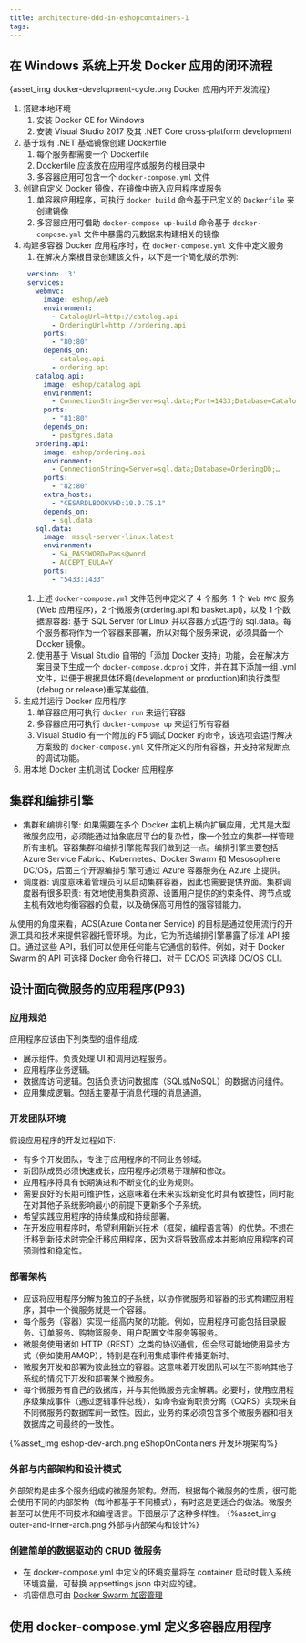```yaml
---
title: architecture-ddd-in-eshopcontainers-1
tags:
---
```


## 在 Windows 系统上开发 Docker 应用的闭环流程
{asset_img docker-development-cycle.png Docker 应用内环开发流程}

1. 搭建本地环境
   1. 安装 Docker CE for Windows
   2. 安装 Visual Studio 2017 及其 .NET Core cross-platform development
2. 基于现有 .NET 基础镜像创建 Dockerfile
   1. 每个服务都需要一个 Dockerfile
   2. Dockerfile 应该放在应用程序或服务的根目录中
   3. 多容器应用可包含一个 `docker-compose.yml` 文件
3. 创建自定义 Docker 镜像，在镜像中嵌入应用程序或服务
   1. 单容器应用程序，可执行 `docker build` 命令基于已定义的 `Dockerfile` 来创建镜像
   2. 多容器应用可借助 `docker-compose up-build` 命令基于 `docker-compose.yml` 文件中暴露的元数据来构建相关的镜像
4. 构建多容器 Docker 应用程序时，在 `docker-compose.yml` 文件中定义服务
   1. 在解决方案根目录创建该文件，以下是一个简化版的示例:
   ```yaml
    version: '3'
    services: 
      webmvc:
        image: eshop/web
        environment:
          - CatalogUrl=http://catalog.api
          - OrderingUrl=http://ordering.api
        ports:
          - "80:80"
        depends_on:
          - catalog.api
          - ordering.api
      catalog.api:
        image: eshop/catalog.api
        environment:
          - ConnectionString=Server=sql.data;Port=1433;Database=CatalogDB;…
        ports:
          - "81:80"
        depends_on:
          - postgres.data
      ordering.api:
        image: eshop/ordering.api
        environment:
          - ConnectionString=Server=sql.data;Database=OrderingDb;…
        ports:
          - "82:80"
        extra_hosts:
          - "CESARDLBOOKVHD:10.0.75.1"
        depends_on:
          - sql.data
      sql.data:
        image: mssql-server-linux:latest
        environment:
          - SA_PASSWORD=Pass@word
          - ACCEPT_EULA=Y
        ports:
          - "5433:1433"
   ```
   1. 上述 `docker-compose.yml` 文件范例中定义了 4 个服务: 1 个 `Web MVC` 服务(Web 应用程序)，2 个微服务(ordering.api 和 basket.api)，以及 1 个数据源容器: 基于 SQL Server for Linux 并以容器方式运行的 sql.data。每个服务都将作为一个容器来部署，所以对每个服务来说，必须具备一个Docker 镜像。
   2. 使用基于 Visual Studio 自带的「添加 Docker 支持」功能，会在解决方案目录下生成一个 `docker-compose.dcproj` 文件，并在其下添加一组 .yml 文件，以便于根据具体环境(development or production)和执行类型(debug or release)重写某些值。
5. 生成并运行 Docker 应用程序
   1. 单容器应用可执行 `docker run` 来运行容器
   2. 多容器应用可执行 `docker-compose up` 来运行所有容器
   3. Visual Studio 有一个附加的 F5 调试 Docker 的命令，该选项会运行解决方案级的 `docker-compose.yml` 文件所定义的所有容器，并支持常规断点的调试功能。
6. 用本地 Docker 主机测试 Docker 应用程序






## 集群和编排引擎
- 集群和编排引擎: 如果需要在多个 Docker 主机上横向扩展应用，尤其是大型微服务应用，必须能通过抽象底层平台的复杂性，像一个独立的集群一样管理所有主机。容器集群和编排引擎能帮我们做到这一点。编排引擎主要包括 Azure Service Fabric、Kubernetes、Docker Swarm 和 Mesosophere DC/OS，后面三个开源编排引擎可通过 Azure 容器服务在 Azure 上提供。
- 调度器: 调度意味着管理员可以启动集群容器，因此也需要提供界面。集群调度器有很多职责: 有效地使用集群资源、设置用户提供的约束条件、跨节点或主机有效地均衡容器的负载，以及确保高可用性的强容错能力。

从使用的角度来看，ACS(Azure Container Service) 的目标是通过使用流行的开源工具和技术来提供容器托管环境。为此，它为所选编排引擎暴露了标准 API 接口。通过这些 API，我们可以使用任何能与它通信的软件。例如，对于 Docker Swarm 的 API 可选择 Docker 命令行接口，对于 DC/OS 可选择 DC/OS CLI。

## 设计面向微服务的应用程序(P93)
### 应用规范
应用程序应该由下列类型的组件组成:
- 展示组件。负责处理 UI 和调用远程服务。
- 应用程序业务逻辑。
- 数据库访问逻辑。包括负责访问数据库（SQL或NoSQL）的数据访问组件。
- 应用集成逻辑。包括主要基于消息代理的消息通道。

### 开发团队环境
假设应用程序的开发过程如下:
- 有多个开发团队，专注于应用程序的不同业务领域。
- 新团队成员必须快速成长，应用程序必须易于理解和修改。
- 应用程序将具有长期演进和不断变化的业务规则。
- 需要良好的长期可维护性，这意味着在未来实现新变化时具有敏捷性，同时能在对其他子系统影响最小的前提下更新多个子系统。
- 希望实践应用程序的持续集成和持续部署。
- 在开发应用程序时，希望利用新兴技术（框架，编程语言等）的优势。不想在迁移到新技术时完全迁移应用程序，因为这将导致高成本并影响应用程序的可预测性和稳定性。

### 部署架构
- 应该将应用程序分解为独立的子系统，以协作微服务和容器的形式构建应用程序，其中一个微服务就是一个容器。
- 每个服务（容器）实现一组高内聚的功能。例如，应用程序可能包括目录服务、订单服务、购物篮服务、用户配置文件服务等服务。
- 微服务使用诸如 HTTP（REST）之类的协议通信，但会尽可能地使用异步方式（例如使用AMQP），特别是在利用集成事件传播更新时。
- 微服务开发和部署为彼此独立的容器。这意味着开发团队可以在不影响其他子系统的情况下开发和部署某个微服务。
- 每个微服务有自己的数据库，并与其他微服务完全解耦。必要时，使用应用程序级集成事件（通过逻辑事件总线），如命令查询职责分离（CQRS）实现来自不同微服务的数据库间一致性。因此，业务约束必须包含多个微服务器和相关数据库之间最终的一致性。

{%asset_img eshop-dev-arch.png eShopOnContainers 开发环境架构%}


### 外部与内部架构和设计模式
外部架构是由多个服务组成的微服务架构。然而，根据每个微服务的性质，很可能会使用不同的内部架构（每种都基于不同模式），有时这是更适合的做法。微服务甚至可以使用不同技术和编程语言。下图展示了这种多样性。
{%asset_img outer-and-inner-arch.png 外部与内部架构和设计%}

### 创建简单的数据驱动的 CRUD 微服务
- 在 docker-compose.yml 中定义的环境变量将在 container 启动时载入系统环境变量，可替换 appsettings.json 中对应的键。
- 机密信息可由 [Docker Swarm 加密管理](https://docs.docker.com/engine/swarm/secrets/)



## 使用 docker-compose.yml 定义多容器应用程序
